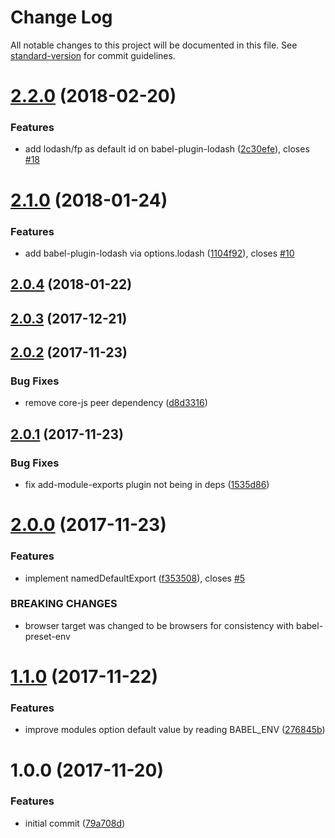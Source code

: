 # Change Log

All notable changes to this project will be documented in this file. See [standard-version](https://github.com/conventional-changelog/standard-version) for commit guidelines.

<a name="2.2.0"></a>
# [2.2.0](https://github.com/moxystudio/babel-preset-moxy/compare/v2.1.0...v2.2.0) (2018-02-20)


### Features

* add lodash/fp as default id on babel-plugin-lodash ([2c30efe](https://github.com/moxystudio/babel-preset-moxy/commit/2c30efe)), closes [#18](https://github.com/moxystudio/babel-preset-moxy/issues/18)



<a name="2.1.0"></a>
# [2.1.0](https://github.com/moxystudio/babel-preset-moxy/compare/v2.0.4...v2.1.0) (2018-01-24)


### Features

* add babel-plugin-lodash via options.lodash ([1104f92](https://github.com/moxystudio/babel-preset-moxy/commit/1104f92)), closes [#10](https://github.com/moxystudio/babel-preset-moxy/issues/10)



<a name="2.0.4"></a>
## [2.0.4](https://github.com/moxystudio/babel-preset-moxy/compare/v2.0.3...v2.0.4) (2018-01-22)



<a name="2.0.3"></a>
## [2.0.3](https://github.com/moxystudio/babel-preset-moxy/compare/v2.0.2...v2.0.3) (2017-12-21)



<a name="2.0.2"></a>
## [2.0.2](https://github.com/moxystudio/babel-preset-moxy/compare/v2.0.1...v2.0.2) (2017-11-23)


### Bug Fixes

* remove core-js peer dependency ([d8d3316](https://github.com/moxystudio/babel-preset-moxy/commit/d8d3316))



<a name="2.0.1"></a>
## [2.0.1](https://github.com/moxystudio/babel-preset-moxy/compare/v2.0.0...v2.0.1) (2017-11-23)


### Bug Fixes

* fix add-module-exports plugin not being in deps ([1535d86](https://github.com/moxystudio/babel-preset-moxy/commit/1535d86))



<a name="2.0.0"></a>
# [2.0.0](https://github.com/moxystudio/babel-preset-moxy/compare/v1.1.0...v2.0.0) (2017-11-23)


### Features

* implement namedDefaultExport ([f353508](https://github.com/moxystudio/babel-preset-moxy/commit/f353508)), closes [#5](https://github.com/moxystudio/babel-preset-moxy/issues/5)


### BREAKING CHANGES

* browser target was changed to be browsers for consistency with babel-preset-env



<a name="1.1.0"></a>
# [1.1.0](https://github.com/moxystudio/babel-preset-moxy/compare/v1.0.0...v1.1.0) (2017-11-22)


### Features

* improve modules option default value by reading BABEL_ENV ([276845b](https://github.com/moxystudio/babel-preset-moxy/commit/276845b))



<a name="1.0.0"></a>
# 1.0.0 (2017-11-20)


### Features

* initial commit ([79a708d](https://github.com/moxystudio/babel-preset-moxy/commit/79a708d))
